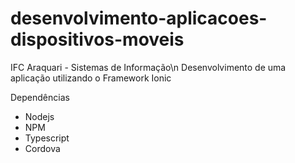 # desenvolvimento-aplicacoes-dispositivos-moveis
IFC Araquari - Sistemas de Informação\n
Desenvolvimento de uma aplicação utilizando o Framework Ionic

Dependências
- Nodejs
- NPM
- Typescript
- Cordova
